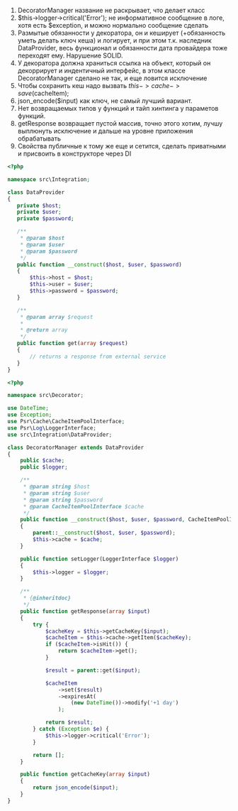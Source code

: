   1. DecoratorManager название не раскрывает, что делает класс
  2. $this->logger->critical('Error'); не информативное сообщение в логе, хотя есть $exception, и можно нормально сообщение сделать
  3. Размытые обязанности у декоратора, он и кеширует (+обязанность уметь делать ключ кеша) и логирует, и при этом т.к. наследник DataProvider,
  весь функционал и обязанности дата провайдера тоже переходят ему. Нарушение SOLID.
  4. У декоратора должна храниться ссылка на объект, который он декоррирует и индентичный интерфейс, в этом классе DecoratorManager
  сделано не так, и еще ловится исключение
  5. Чтобы сохранить кеш надо вызвать $this->cache->save($cacheItem);
  6. json_encode($input) как ключ, не самый лучший вариант.
  7. Нет возвращаемых типов у функций и тайп хинтинга у параметов функций.
  8. getResponse возвращает пустой массив, точно этого хотим, лучшу выплюнуть исключение и дальше на уровне приложения обрабатывать
  9. Свойства публичные к тому же еще и сетится, сделать приватными и присвоить в конструкторе через DI

 ```php
<?php

namespace src\Integration;

class DataProvider
{
    private $host;
    private $user;
    private $password;

    /**
     * @param $host
     * @param $user
     * @param $password
     */
    public function __construct($host, $user, $password)
    {
        $this->host = $host;
        $this->user = $user;
        $this->password = $password;
    }

    /**
     * @param array $request
     *
     * @return array
     */
    public function get(array $request)
    {
        // returns a response from external service
    }
}
```

```php
<?php

namespace src\Decorator;

use DateTime;
use Exception;
use Psr\Cache\CacheItemPoolInterface;
use Psr\Log\LoggerInterface;
use src\Integration\DataProvider;

class DecoratorManager extends DataProvider
{
    public $cache;
    public $logger;

    /**
     * @param string $host
     * @param string $user
     * @param string $password
     * @param CacheItemPoolInterface $cache
     */
    public function __construct($host, $user, $password, CacheItemPoolInterface $cache)
    {
        parent::__construct($host, $user, $password);
        $this->cache = $cache;
    }

    public function setLogger(LoggerInterface $logger)
    {
        $this->logger = $logger;
    }

    /**
     * {@inheritdoc}
     */
    public function getResponse(array $input)
    {
        try {
            $cacheKey = $this->getCacheKey($input);
            $cacheItem = $this->cache->getItem($cacheKey);
            if ($cacheItem->isHit()) {
                return $cacheItem->get();
            }

            $result = parent::get($input);

            $cacheItem
                ->set($result)
                ->expiresAt(
                    (new DateTime())->modify('+1 day')
                );

            return $result;
        } catch (Exception $e) {
            $this->logger->critical('Error');
        }

        return [];
    }

    public function getCacheKey(array $input)
    {
        return json_encode($input);
    }
}
```
